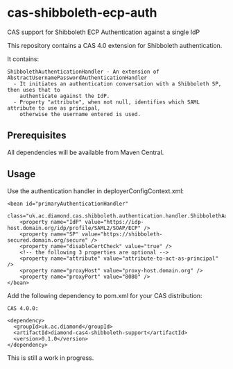 cas-shibboleth-ecp-auth
=======================

CAS support for Shibboleth ECP Authentication against a single IdP 

This repository contains a CAS 4.0 extension for Shibboleth authentication.

It contains:

    ShibbolethAuthenticationHandler - An extension of AbstractUsernamePasswordAuthenticationHandler
      - It initiates an authentication conversation with a Shibboleth SP, then uses that to 
        authenticate against the IdP.
      - Property "attribute", when not null, identifies which SAML attribute to use as principal,
        otherwise the username entered is used.
        
Prerequisites
-------------

All dependencies will be available from Maven Central.

Usage
-----

Use the authentication handler in deployerConfigContext.xml:

    <bean id="primaryAuthenticationHandler"
          class="uk.ac.diamond.cas.shibboleth.authentication.handler.ShibbolethAuthenticationHandler">
        <property name="IdP" value="https://idp-host.domain.org/idp/profile/SAML2/SOAP/ECP" />
		<property name="SP" value="https://shibboleth-secured.domain.org/secure" />
		<property name="disableCertCheck" value="true" />
		<!-- the following 3 properties are optional -->
		<property name="attribute" value="attribute-to-act-as-principal" />
		<property name="proxyHost" value="proxy-host.domain.org" />
		<property name="proxyPort" value="8080" />
	</bean>

Add the following dependency to pom.xml for your CAS distribution:

	CAS 4.0.0:
	
    <dependency>
      <groupId>uk.ac.diamond</groupId>
      <artifactId>diamond-cas4-shibboleth-support</artifactId>
      <version>0.1.0</version>
    </dependency>

This is still a work in progress.
